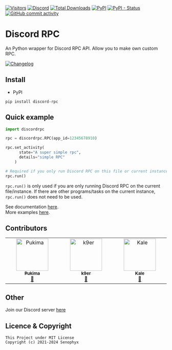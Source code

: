 [![Visitors](https://api.visitorbadge.io/api/visitors?path=https%3A%2F%2Fgithub.com%2FSenophyx%2FDiscord-RPC&label=Visitors&countColor=%2337d67a&style=flat&labelStyle=none)](https://github.com/Senophyx/Discord-RPC)
[![Discord](https://img.shields.io/discord/887650006977347594?label=EterNomm&logo=discord)](https://discord.gg/qpT2AeYZRN)
[![Total Downloads](https://static.pepy.tech/badge/discord-rpc)](https://pepy.tech/project/discord-rpc)
[![PyPI](https://img.shields.io/pypi/v/discord-rpc?label=PyPI%20Version&logo=pypi)](https://pypi.org/project/discord-rpc)
[![PyPI - Status](https://img.shields.io/pypi/status/discord-rpc?label=Packages%20Status&logo=pypi)](https://pypi.org/project/discord-rpc)
[![GitHub commit activity](https://img.shields.io/github/commit-activity/y/Senophyx/discord-rpc?label=Commit%20Activity&logo=github)](https://github.com/Senophyx/discord-rpc)

# Discord RPC
An Python wrapper for Discord RPC API. Allow you to make own custom RPC.

[![Changelog](https://img.shields.io/badge/Discord--RPC-Changelog-informational?style=for-the-badge&logo=github)](https://gist.github.com/Senophyx/019b77be3cca743c4ada423ccf80b836)

## Install
- PyPI
```
pip install discord-rpc
```

## Quick example
```py
import discordrpc

rpc = discordrpc.RPC(app_id=12345678910)

rpc.set_activity(
      state="A super simple rpc",
      details="simple RPC"
    )

# Required if you only run Discord RPC on this file or current instance.
rpc.run()
```
`rpc.run()` is only used if you are only running Discord RPC on the current file/instance. If there are other programs/tasks on the current instance, `rpc.run()` does not need to be used.

See documentation [here](https://github.com/Senophyx/Discord-RPC/blob/main/DOCS.md).<br>
More examples [here](https://github.com/Senophyx/discord-rpc/tree/main/examples).


## Contributors

<!-- ALL-CONTRIBUTORS-LIST:START - Do not remove or modify this section -->
<!-- prettier-ignore-start -->
<!-- markdownlint-disable -->
<table>
  <tbody>
    <tr>
      <td align="center" valign="top" width="14.28%"><a href="https://pukima.site"><img src="https://avatars.githubusercontent.com/u/58347116?v=4?s=100" width="100px;" alt="Pukima"/><br /><sub><b>Pukima</b></sub></a><br /><a href="#bug-Pukimaa" title="Bug reports">🐛</a></td>
      <td align="center" valign="top" width="14.28%"><a href="https://github.com/k9ur"><img src="https://avatars.githubusercontent.com/u/67886793?v=4?s=100" width="100px;" alt="k9er"/><br /><sub><b>k9er</b></sub></a><br /><a href="#doc-k9ur" title="Documentation">📖</a></td>
      <td align="center" valign="top" width="14.28%"><a href="https://www.kaleko.dev/"><img src="https://avatars.githubusercontent.com/u/54416665?v=4?s=100" width="100px;" alt="Kale"/><br /><sub><b>Kale</b></sub></a><br /><a href="#bug-Kale-Ko" title="Bug reports">🐛</a></td>
    </tr>
  </tbody>
</table>

<!-- markdownlint-restore -->
<!-- prettier-ignore-end -->

<!-- ALL-CONTRIBUTORS-LIST:END -->

## Other
Join our Discord server [here](https://discord.gg/qpT2AeYZRN)

## Licence & Copyright

```
This Project under MIT License
Copyright (c) 2021-2024 Senophyx
```
